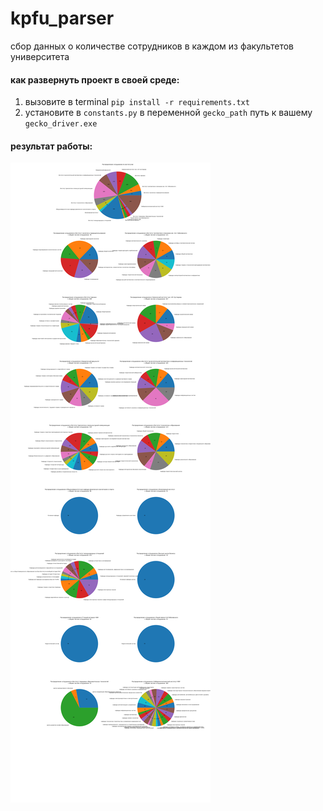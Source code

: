 # kpfu_parser

сбор данных о количестве сотрудников в каждом из факультетов университета

#### как развернуть проект в своей среде:
1. вызовите в terminal `pip install -r requirements.txt`
2. установите в `constants.py` в переменной `gecko_path` путь к вашему `gecko_driver.exe`

#### результат работы:
<img src='ploted_data.png'>
